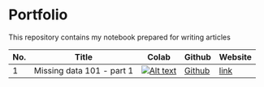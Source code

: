 # Portfolio
This repository contains my notebook prepared for writing articles

|No.|Title|Colab|Github|Website|
|---|---|---|---|---|
|1|Missing data 101 - part 1|[![Alt text](https://colab.research.google.com/assets/colab-badge.svg)](https://colab.research.google.com/github/Duckkapon/Portfolio/blob/main/Missing_Data_101.ipynb)|[Github](https://github.com/Duckkapon/Portfolio/blob/main/Missing_Data_101.ipynb)|[link](https://pakkapontontiwich.wordpress.com/2023/12/04/missing-data-101-part-1-understanding-the-missing-data/)

